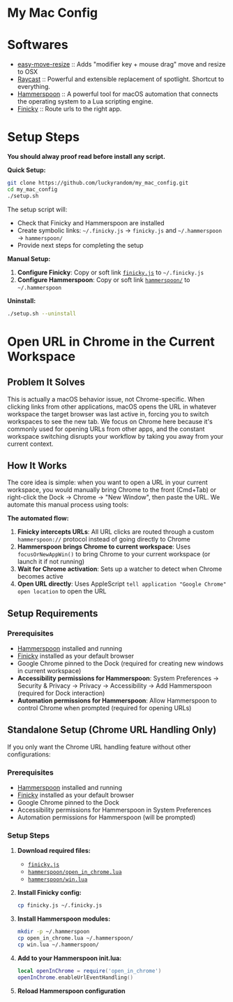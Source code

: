 # My Mac Config

# Softwares
  - [easy-move-resize](https://github.com/dmarcotte/easy-move-resize) :: Adds "modifier key + mouse drag" move and resize to OSX
  - [Raycast](https://www.raycast.com/) :: Powerful and extensible replacement of spotlight. Shortcut to everything.
  - [Hammerspoon](https://www.hammerspoon.org/) :: A powerful tool for macOS automation that connects the operating system to a Lua scripting engine.
  - [Finicky](https://github.com/johnste/finicky) :: Route urls to the right app.

# Setup Steps
**You should alway proof read before install any script.**

**Quick Setup:**
```bash
git clone https://github.com/luckyrandom/my_mac_config.git
cd my_mac_config
./setup.sh
```

The setup script will:
- Check that Finicky and Hammerspoon are installed
- Create symbolic links: `~/.finicky.js` → `finicky.js` and `~/.hammerspoon` → `hammerspoon/`
- Provide next steps for completing the setup

**Manual Setup:**
1. **Configure Finicky**: Copy or soft link [`finicky.js`](finicky.js) to `~/.finicky.js`
2. **Configure Hammerspoon**: Copy or soft link [`hammerspoon/`](hammerspoon/) to `~/.hammerspoon`

**Uninstall:**
```bash
./setup.sh --uninstall
```


# Open URL in Chrome in the Current Workspace

## Problem It Solves
This is actually a macOS behavior issue, not Chrome-specific. When clicking links from other applications, macOS opens the URL in whatever workspace the target browser was last active in, forcing you to switch workspaces to see the new tab. We focus on Chrome here because it's commonly used for opening URLs from other apps, and the constant workspace switching disrupts your workflow by taking you away from your current context.

## How It Works
The core idea is simple: when you want to open a URL in your current workspace, you would manually bring Chrome to the front (Cmd+Tab) or right-click the Dock → Chrome → "New Window", then paste the URL. We automate this manual process using tools:

**The automated flow:**
1. **Finicky intercepts URLs**: All URL clicks are routed through a custom `hammerspoon://` protocol instead of going directly to Chrome
2. **Hammerspoon brings Chrome to current workspace**: Uses `focusOrNewAppWin()` to bring Chrome to your current workspace (or launch it if not running)
3. **Wait for Chrome activation**: Sets up a watcher to detect when Chrome becomes active
4. **Open URL directly**: Uses AppleScript `tell application "Google Chrome" open location` to open the URL

## Setup Requirements

### Prerequisites
- [Hammerspoon](https://www.hammerspoon.org/) installed and running
- [Finicky](https://github.com/johnste/finicky) installed as your default browser
- Google Chrome pinned to the Dock (required for creating new windows in current workspace)
- **Accessibility permissions for Hammerspoon**: System Preferences → Security & Privacy → Privacy → Accessibility → Add Hammerspoon (required for Dock interaction)
- **Automation permissions for Hammerspoon**: Allow Hammerspoon to control Chrome when prompted (required for opening URLs)

## Standalone Setup (Chrome URL Handling Only)

If you only want the Chrome URL handling feature without other configurations:

### Prerequisites
- [Hammerspoon](https://www.hammerspoon.org/) installed and running
- [Finicky](https://github.com/johnste/finicky) installed as your default browser
- Google Chrome pinned to the Dock
- Accessibility permissions for Hammerspoon in System Preferences
- Automation permissions for Hammerspoon (will be prompted)

### Setup Steps
1. **Download required files:**
   - [`finicky.js`](finicky.js)
   - [`hammerspoon/open_in_chrome.lua`](hammerspoon/open_in_chrome.lua)
   - [`hammerspoon/win.lua`](hammerspoon/win.lua)

2. **Install Finicky config:**
   ```bash
   cp finicky.js ~/.finicky.js
   ```

3. **Install Hammerspoon modules:**
   ```bash
   mkdir -p ~/.hammerspoon
   cp open_in_chrome.lua ~/.hammerspoon/
   cp win.lua ~/.hammerspoon/
   ```

4. **Add to your Hammerspoon init.lua:**
   ```lua
   local openInChrome = require('open_in_chrome')
   openInChrome.enableUrlEventHandling()
   ```

5. **Reload Hammerspoon configuration**
